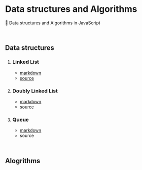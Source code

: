 # Data structures and Algorithms

📖 Data structures and Algorithms in JavaScript

<br>

## Data structures

1. ### Linked List

   - [markdown](https://github.com/SewookHan/data-structures-and-algorithms/blob/main/data-structures/linked-list.md)
   - [source](https://github.com/SewookHan/data-structures-and-algorithms/blob/main/data-structures/src/linked-list.js)
   
2. ### Doubly Linked List

   - [markdown](https://github.com/SewookHan/data-structures-and-algorithms/blob/main/data-structures/doubly-linked-list.md)
   - [source](https://github.com/SewookHan/data-structures-and-algorithms/blob/main/data-structures/src/doubly-linked-list.js)
   
3. ### Queue

   - [markdown](https://github.com/SewookHan/data-structures-and-algorithms/blob/main/data-structures/queue.md)
   - source

<br>

## Alogrithms

